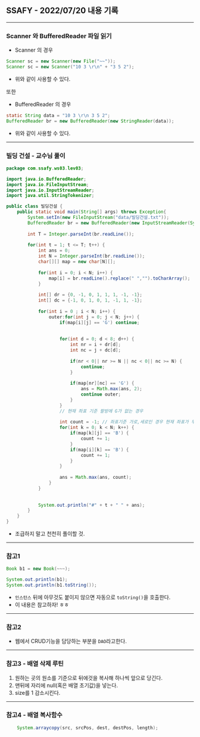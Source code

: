 ## SSAFY - 2022/07/20 내용 기록

---

###  Scanner 와 BufferedReader 파일 읽기

- Scanner 의 경우
```java
Scanner sc = new Scanner(new File("~~"));
Scanner sc = new Scanner("10 3 \r\n" + "3 5 2");
```
- 위와 같이 사용할 수 있다.

또한

- BufferedReader 의 경우
```java
static String data = "10 3 \r\n 3 5 2";
BufferedReader br = new BufferedReader(new StringReader(data));
```
- 위와 같이 사용할 수 있다.

---
### 빌딩 건설 - 교수님 풀이

```java
package com.ssafy.ws03.lev03;

import java.io.BufferedReader;
import java.io.FileInputStream;
import java.io.InputStreamReader;
import java.util.StringTokenizer;

public class 빌딩건설 {
	public static void main(String[] args) throws Exception{
		System.setIn(new FileInputStream("data/빌딩건설.txt"));
		BufferedReader br = new BufferedReader(new InputStreamReader(System.in));
		
		int T = Integer.parseInt(br.readLine());
		
		for(int t = 1; t <= T; t++) {			
			int ans = 0;
			int N = Integer.parseInt(br.readLine());
			char[][] map = new char[N][];
			
			for(int i = 0; i < N; i++) {
				map[i] = br.readLine().replace(" ","").toCharArray();
			}
			
			int[] dr = {0, -1, 0, 1, 1, 1, -1, -1};
			int[] dc = {-1, 0, 1, 0, 1, -1, 1, -1};
			
			for(int i = 0 ; i < N; i++) {
				outer:for(int j = 0; j < N; j++) {
					if(map[i][j] == 'G') continue;
					
					
					for(int d = 0; d < 8; d++) {
						int nr = i + dr[d];
						int nc = j + dc[d];
						
						if(nr < 0|| nr >= N || nc < 0|| nc >= N) {
							continue;
						}
					
						if(map[nr][nc] == 'G') {
							ans = Math.max(ans, 2);
							continue outer;
						}
					}
					// 현재 좌표 기준 팔방에 G가 없는 경우 
					
					int count = -1; // 좌표기준 가로,세로인 경우 현재 좌표가 두번 세지므로 -1을 함
					for(int k = 0; k < N; k++) {
						if(map[k][j] == 'B') {
							count += 1;
						}
						if(map[i][k] == 'B') {
							count += 1;
						}
					}
					
					ans = Math.max(ans, count);
				}
			}
			
			
			System.out.println("#" + t + " " + ans);
		}
	}
}

```
- 조급하지 말고 천천히 풀이할 것.

---
### 참고1

```java
Book b1 = new Book(~~~);

System.out.println(b1);
System.out.println(b1.toString());
```

- `인스턴스` 뒤에 아무것도 붙이지 않으면 자동으로 `toString()`을 호출한다. 
- 이 내용은 참고하자! ㅎㅎ

---
### 참고2
- 웹에서 CRUD기능을 담당하는 부분을 `DAO`라고한다.

---

### 참고3 - 배열 삭제 루틴

1. 원하는 곳의 원소를 기준으로 뒤에것을 복사해 하나씩 앞으로 당긴다.
2. 맨뒤에 자리에 null(혹은 배열 초기값)을 넣는다.
3. size를 1 감소시킨다.

---
### 참고4 - 배열 복사함수
```java
    System.arraycopy(src, srcPos, dest, destPos, length);
```

